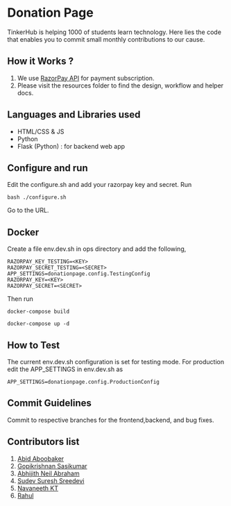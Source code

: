 # Donation Page
TinkerHub is helping 1000 of students learn technology. Here lies the code that enables you to commit small monthly contributions to our cause.
## How it Works ?
1. We use [RazorPay API](https://razorpay.com/docs/api/subscriptions/) for payment subscription.
2. Please visit the resources folder to find the design, workflow and helper docs.
## Languages and Libraries used
* HTML/CSS & JS
* Python
* Flask (Python) : for backend web app
## Configure and run
Edit the configure.sh and add your razorpay key and secret.
Run
```
bash ./configure.sh
```
Go to the URL.

## Docker
Create a file env.dev.sh in ops directory and add the following,
```
RAZORPAY_KEY_TESTING=<KEY>
RAZORPAY_SECRET_TESTING=<SECRET>
APP_SETTINGS=donationpage.config.TestingConfig
RAZORPAY_KEY=<KEY>
RAZORPAY_SECRET=<SECRET>
```
Then run 
```
docker-compose build
```
```
docker-compose up -d
```
## How to Test
The current env.dev.sh configuration is set for testing mode.
For production edit the APP_SETTINGS in env.dev.sh as
```
APP_SETTINGS=donationpage.config.ProductionConfig
```
## Commit Guidelines
Commit to respective branches for the frontend,backend, and bug fixes.
## Contributors list
1. [Abid Aboobaker](https://github.com/ekuttan)
2. [Gopikrishnan Sasikumar](https://github.com/gopikrishnansasikumar)
3. [Abhijith Neil Abraham](https://github.com/abhijithneilabraham)
4. [Sudev Suresh Sreedevi](https://github.com/GameGodS3)
5. [Navaneeth KT](https://github.com/Navan0)
6. [Rahul](https://github.com/monkeyscript)
